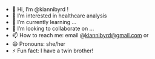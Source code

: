 - 👋 Hi, I’m @kiannibyrd !
- 👀 I’m interested in healthcare analysis
- 🌱 I’m currently learning ...
- 💞️ I’m looking to collaborate on ...
- 📫 How to reach me: email @kiannibyrd@gmail.com or 
- 😄 Pronouns: she/her
- ⚡ Fun fact: I have a twin brother! 

<!---
kiannibyrd/kiannibyrd is a ✨ special ✨ repository because its `README.md` (this file) appears on your GitHub profile.
You can click the Preview link to take a look at your changes.
--->
